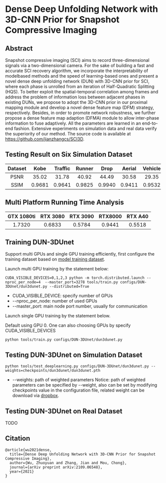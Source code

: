 # Dense Deep Unfolding Network with 3D-CNN Prior for Snapshot Compressive Imaging 

## Abstract
Snapshot compressive imaging (SCI) aims to record three-dimensional signals via a two-dimensional camera. For the sake of building a fast and accurate SCI recovery algorithm, we incorporate the interpretability of modelbased methods and the speed of learning-based ones and present a novel dense deep unfolding network (DUN) with 3D-CNN prior for SCI, where each phase is unrolled from an iteration of Half-Quadratic Splitting (HQS). To better exploit the spatial-temporal correlation among frames and address the problem of information loss between adjacent phases in existing DUNs, we propose to adopt the 3D-CNN prior in our proximal mapping module and develop a novel dense feature map (DFM) strategy, respectively. Besides, in order to promote network robustness, we further propose a dense feature map adaption (DFMA) module to allow inter-phase information to fuse adaptively. All the parameters are learned in an end-to-end fashion. Extensive experiments on simulation data and real data verify the superiority of our method. The source code is available at https://github.com/jianzhangcs/SCI3D.

## Testing Result on Six Simulation Dataset
|Dataset|Kobe  |Traffic|Runner| Drop  | Aerial | Vehicle|Average|
|:----:|:----: |:----:|:-----:|:----: | :-----:|:----: |:----:|
|PSNR | 35.02| 31.78 | 40.92| 44.49 |  30.58 |  29.35 | 35.36| 
|SSIM |0.9681|0.9641 |0.9825|0.9940 |0.9411  |0.9532  |0.9672|

## Multi Platform Running Time Analysis
|GTX 1080ti |RTX 3080 |RTX 3090 | RTX8000 | RTX A40|
|:---------:|:------: |:-------:|:-------:|:------:|
|  1.7320   | 0.6833  |  0.5784 |  0.9441|  0.5518 |

## Training DUN-3DUnet 
Support multi GPUs and single GPU training efficiently, first configure the training dataset based on [model training dataset](cacti/docs/add_datasets.md).

Launch multi GPU training by the statement below:

```
CUDA_VISIBLE_DEVICES=0,1,2,3 python -m torch.distributed.launch --nproc_per_node=4  --master_port=3278 tools/train.py configs/DUN-3DUnet/dun3dunet.py --distributed=True
```
* CUDA_VISIBLE_DEVICE: specify number of GPUs
* --nproc_per_node: number of used GPUs
* --master_port: main node port number, usually for communication

Launch single GPU training by the statement below.

Default using GPU 0. One can also choosing GPUs by specify CUDA_VISIBLE_DEVICES

```
python tools/train.py configs/DUN-3DUnet/dun3dunet.py
```
## Testing DUN-3DUnet on Simulation Dataset
```
python tools/test_deeplearning.py configs/DUN-3DUnet/dun3dunet.py --weights=checkpoints/dun3dunet/dun3dunet.pth
```
* --weights: path of weighted parameters
  Notice: path of weighted parameters can be specified by --weight, also can be set by modifying checkpoints value in the configuration file, related weight can be download via [dropbox](https://www.dropbox.com/sh/96nf7jzabhqj4mh/AAB09QXrNGi_kujDDnWn6G32a?dl=0).

## Testing DUN-3DUnet on Real Dataset
TODO

## Citation 
```
@article{wu2021dense,
  title={Dense Deep Unfolding Network with 3D-CNN Prior for Snapshot Compressive Imaging},
  author={Wu, Zhuoyuan and Zhang, Jian and Mou, Chong},
  journal={arXiv preprint arXiv:2109.06548},
  year={2021}
}
```